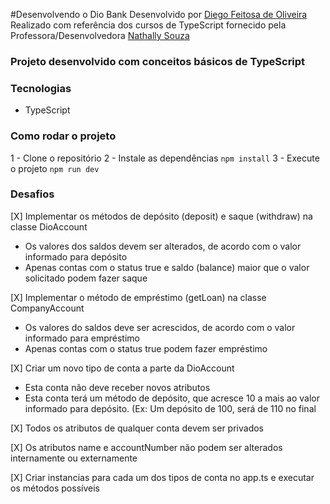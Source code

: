 #Desenvolvendo o Dio Bank
Desenvolvido por [Diego Feitosa de Oliveira](https://www.linkedin.com/in/diioliiver/)
Realizado com referência dos cursos de TypeScript fornecido pela Professora/Desenvolvedora [Nathally Souza](https://github.com/nathsouzadev)

### Projeto desenvolvido com conceitos básicos de TypeScript

### Tecnologias
- TypeScript

### Como rodar o projeto
1 - Clone o repositório
2 - Instale as dependências
`npm install`
3 - Execute o projeto
`npm run dev`

### Desafios
[X] Implementar os métodos de depósito (deposit) e saque (withdraw) na classe DioAccount
- Os valores dos saldos devem ser alterados, de acordo com o valor informado para depósito
- Apenas contas com o status true e saldo (balance) maior que o valor solicitado podem fazer saque

[X] Implementar o método de empréstimo (getLoan) na classe CompanyAccount
- Os valores do saldos deve ser acrescidos, de acordo com o valor informado para empréstimo
- Apenas contas com o status true podem fazer empréstimo

[X] Criar um novo tipo de conta a parte da DioAccount
- Esta conta não deve receber novos atributos
- Esta conta terá um método de depósito, que acresce 10 a mais ao valor informado para depósito. (Ex: Um depósito de 100, será de 110 no final

[X] Todos os atributos de qualquer conta devem ser privados

[X] Os atributos name e accountNumber não podem ser alterados internamente ou externamente

[X] Criar instancias para cada um dos tipos de conta no app.ts e executar os métodos possíveis